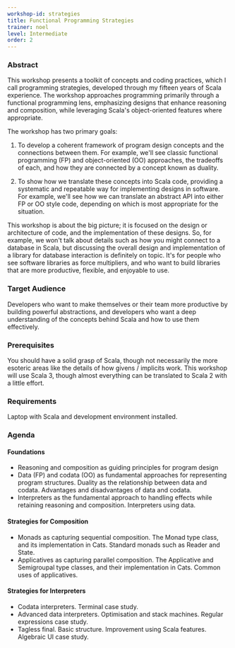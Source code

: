 ```yaml
---
workshop-id: strategies
title: Functional Programming Strategies
trainer: noel
level: Intermediate 
order: 2
---
```


### Abstract

This workshop presents a toolkit of concepts and coding practices, which I call programming strategies, developed through my fifteen years of Scala experience. The workshop approaches programming primarily through a functional programming lens, emphasizing designs that enhance reasoning and composition, while leveraging Scala's object-oriented features where appropriate.

The workshop has two primary goals:

1. To develop a coherent framework of program design concepts and the connections between them. For example, we'll see classic functional programming (FP) and object-oriented (OO) approaches, the tradeoffs of each, and how they are connected by a concept known as duality.

2. To show how we translate these concepts into Scala code, providing a systematic and repeatable way for implementing designs in software. For example, we'll see how we can translate an abstract API into either FP or OO style code, depending on which is most appropriate for the situation.

This workshop is about the big picture; it is focused on the design or architecture of code, and the implementation of these designs. So, for example, we won't talk about details such as how you might connect to a database in Scala, but discussing the overall design and implementation of a library for database interaction is definitely on topic. It's for people who see software libraries as force multipliers, and who want to build libraries that are more productive, flexible, and enjoyable to use. 


### Target Audience 

Developers who want to make themselves or their team more productive by building powerful abstractions, and developers who want a deep understanding of the concepts behind Scala and how to use them effectively.


### Prerequisites
You should have a solid grasp of Scala, though not necessarily the more esoteric areas like the details of how givens / implicits work. This workshop will use Scala 3, though almost everything can be translated to Scala 2 with a little effort.


### Requirements
Laptop with Scala and development environment installed.


### Agenda

#### Foundations
- Reasoning and composition as guiding principles for program design
- Data (FP) and codata (OO) as fundamental approaches for representing program structures. Duality as the relationship between data and codata. Advantages and disadvantages of data and codata.
- Interpreters as the fundamental approach to handling effects while retaining reasoning and composition. Interpreters using data.

#### Strategies for Composition
- Monads as capturing sequential composition. The Monad type class, and its implementation in Cats. Standard monads such as Reader and State.
- Applicatives as capturing parallel composition. The Applicative and Semigroupal type classes, and their implementation in Cats. Common uses of applicatives.

#### Strategies for Interpreters
- Codata interpreters. Terminal case study.
- Advanced data interpreters. Optimisation and stack machines. Regular expressions case study.
- Tagless final. Basic structure. Improvement using Scala features. Algebraic UI case study.

